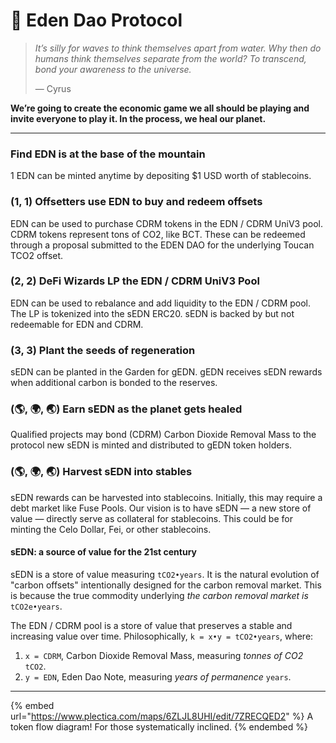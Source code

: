 # 🌟 Eden Dao Protocol

> _It’s silly for waves to think themselves apart from water. Why then do humans think themselves separate from the world? To transcend, bond your awareness to the universe._
>
> — Cyrus

**We’re going to create the economic game we all should be playing and invite everyone to play it. In the process, we heal our planet.**

****

### Find EDN is at the base of the mountain

1 EDN can be minted anytime by depositing $1 USD worth of stablecoins.

### **(1, 1) Offsetters use EDN to buy and redeem offsets**

EDN can be used to purchase CDRM tokens in the EDN / CDRM UniV3 pool. CDRM tokens represent tons of CO2, like BCT. These can be redeemed through a proposal submitted to the EDEN DAO for the underlying Toucan TCO2 offset.

### **(2, 2) DeFi Wizards LP the EDN / CDRM UniV3 Pool**

EDN can be used to rebalance and add liquidity to the EDN / CDRM pool. The LP is tokenized into the sEDN ERC20. sEDN is backed by but not redeemable for EDN and CDRM.

### (3, 3) **Plant the seeds of regeneration**

sEDN can be planted in the Garden for gEDN. gEDN receives sEDN rewards when additional carbon is bonded to the reserves.

### (🌎, 🌍, 🌏) Earn sEDN as the planet gets healed

Qualified projects may bond (CDRM) Carbon Dioxide Removal Mass to the protocol new sEDN is minted and distributed to gEDN token holders.

### (🌎, 🌍, 🌏) Harvest sEDN into stables&#x20;

sEDN rewards can be harvested into stablecoins. Initially, this may require a debt market like Fuse Pools. Our vision is to have sEDN — a new store of value — directly serve as collateral for stablecoins. This could be for minting the Celo Dollar, Fei, or other stablecoins.



#### sEDN: a source of value for the 21st century

sEDN is a store of value measuring `tCO2•years`. It is the natural evolution of "carbon offsets" intentionally designed for the carbon removal market. This is because the true commodity underlying _the carbon removal market is_ `tCO2e•years`.

The EDN / CDRM pool is a store of value that preserves a stable and increasing value over time. Philosophically, `k = x•y = tCO2•years`, where:

1. `x = CDRM`, Carbon Dioxide Removal Mass, measuring _tonnes of CO2_ `tCO2`.
2. `y = EDN`, Eden Dao Note, measuring _years of permanence_ `years`.

****

{% embed url="https://www.plectica.com/maps/6ZLJL8UHI/edit/7ZRECQED2" %}
A token flow diagram! For those systematically inclined.
{% endembed %}
